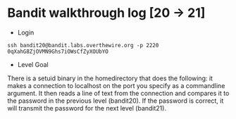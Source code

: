 # Bandit walkthrough log [20 -> 21]

- Login

```
ssh bandit20@bandit.labs.overthewire.org -p 2220
0qXahG8ZjOVMN9Ghs7iOWsCfZyXOUbYO
```

- Level Goal

There is a setuid binary in the homedirectory that does the following: it makes a connection to localhost on the port you specify as a commandline argument. It then reads a line of text from the connection and compares it to the password in the previous level (bandit20). If the password is correct, it will transmit the password for the next level (bandit21).